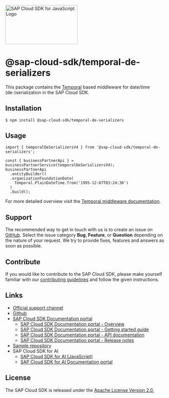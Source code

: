 <!-- sap-cloud-sdk-logo -->
<!-- This block is inserted by scripts/replace-common-readme.ts. Do not adjust it manually. -->
<a href="https://sap.github.io/cloud-sdk/docs/js/overview"><img src="https://help.sap.com/doc/2324e9c3b28748a4ae2ad08166d77675/1.0/en-US/logo-with-js.svg" alt="SAP Cloud SDK for JavaScript Logo" height="122.92" width="226.773"/></a>
<!-- sap-cloud-sdk-logo-stop -->

# @sap-cloud-sdk/temporal-de-serializers

This package contains the [Temporal](https://tc39.es/proposal-temporal/docs/) based middleware for date/time (de-)serialization in the SAP Cloud SDK.

## Installation

```
$ npm install @sap-cloud-sdk/temporal-de-serializers
```

## Usage
```
import { temporalDeSerializersV4 } from '@sap-cloud-sdk/temporal-de-serializers';

const { businessPartnerApi } = businessPartnerService(temporalDeSerializersV4);
businessPartnerApi
  .entityBuilder()
  .organizationFoundationDate(
    Temporal.PlainDateTime.from('1995-12-07T03:24:30')
  )
  .build();
```
For more detailed overview visit the [Temporal middleware documentation](https://sap.github.io/cloud-sdk/docs/js/features/odata/v4-client#using-de-serializers-for-temporal).

<!-- sap-cloud-sdk-common-readme -->
<!-- This block is inserted by scripts/replace-common-readme.ts. Do not adjust it manually. -->
## Support

The recommended way to get in touch with us is to create an issue on [GitHub](https://github.com/SAP/cloud-sdk-js/issues).
Select the issue category **Bug**, **Feature**, or **Question** depending on the nature of your request.
We try to provide fixes, features and answers as soon as possible.

## Contribute

If you would like to contribute to the SAP Cloud SDK, please make yourself familiar with our [contributing guidelines](https://github.com/SAP/cloud-sdk-js/blob/main/CONTRIBUTING.md) and follow the given instructions.

## Links

- [Official support channel](https://github.com/SAP/cloud-sdk-js/issues/new/choose)
- [Github](https://github.com/SAP/cloud-sdk-js)
- [SAP Cloud SDK Documentation portal](https://sap.github.io/cloud-sdk)
  - [SAP Cloud SDK Documentation portal - Overview](https://sap.github.io/cloud-sdk/docs/js/overview)
  - [SAP Cloud SDK Documentation portal - Getting started guide](https://sap.github.io/cloud-sdk/docs/js/getting-started)
  - [SAP Cloud SDK Documentation portal - API documentation](https://sap.github.io/cloud-sdk/api/latest)
  - [SAP Cloud SDK Documentation portal - Release notes](https://sap.github.io/cloud-sdk/docs/js/release-notes)
- [Sample repository](https://github.com/SAP-samples/cloud-sdk-js)
- SAP Cloud SDK for AI
  - [SAP Cloud SDK for AI (JavaScript)](https://github.com/SAP/ai-sdk-js)
  - [SAP Cloud SDK for AI Documentation portal](https://sap.github.io/ai-sdk)

## License

The SAP Cloud SDK is released under the [Apache License Version 2.0.](http://www.apache.org/licenses/)
<!-- sap-cloud-sdk-common-readme-stop -->
